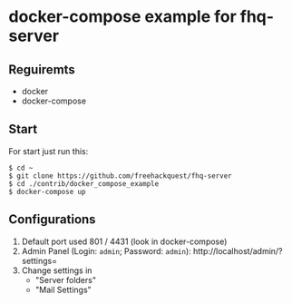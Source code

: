# docker-compose example for fhq-server

## Reguiremts

* docker
* docker-compose

## Start

For start just run this:

```
$ cd ~
$ git clone https://github.com/freehackquest/fhq-server
$ cd ./contrib/docker_compose_example
$ docker-compose up
```

## Configurations

1. Default port used 801 / 4431 (look in docker-compose)
2. Admin Panel (Login: `admin`; Password: `admin`): http://localhost/admin/?settings=
3. Change settings in 
    * "Server folders"
    * "Mail Settings"
